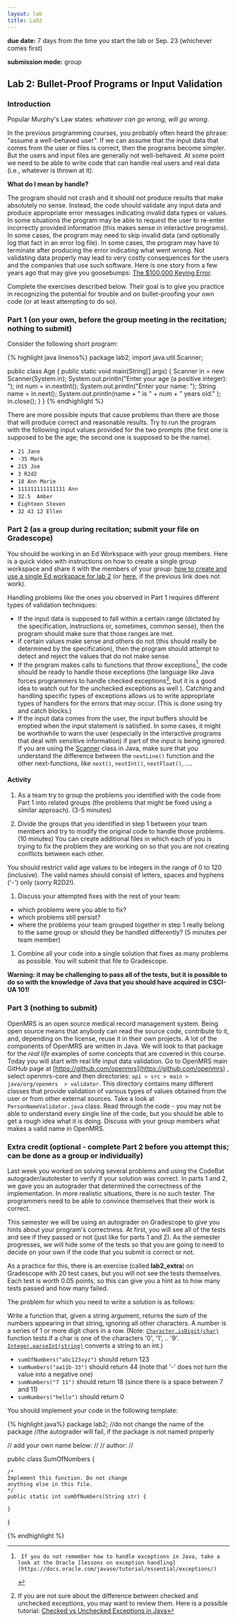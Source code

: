 ```yaml
---
layout: lab
title: Lab2
---
```


<div class="lab-right" markdown="1">

__due date:__ 7 days from the time you start the lab or
Sep. 23 (whichever comes first)

__submission mode:__ group

</div>

<main markdown="1" class="lab">

## Lab 2: Bullet-Proof Programs or Input Validation

### Introduction

Popular Murphy's Law states: _whatever can go wrong, will go wrong_.

In the previous programming courses, you probably often heard the phrase: "assume a well-behaved user".
If we can assume that the input data that comes from the user or files is correct, then the programs become simpler.
But the users and input files are generally not well-behaved. At some point we need to be able  to write code that can handle real users and real data (i.e., whatever is thrown at it).

__What do I mean by handle?__

The program should not crash and it should not produce results that make absolutely no sense. Instead, the code should validate any input data and produce appropriate error messages indicating invalid data types or values.
In some situations the program may be able to request the user to re-enter incorrectly provided information (this makes sense in interactive programs).
In some cases, the program may need to skip invalid data (and optionally log that fact in an error log file).
In some cases, the program may have to terminate after producing the error indicating what went wrong.
Not validating data properly may lead to very costly consequences for the users and the companies that use such software. Here is one story from a few years ago that may give you goosebumps: [The $100,000 Keying Error](http://ieeexplore.ieee.org/document/4488265/).

Complete the exercises  described below.  Their goal is to give you practice
in recognizing the potential for trouble and on bullet-proofing your own code
(or at least attempting to do so).

### Part 1 (on your own, before the group meeting in the recitation; nothing to submit)
Consider the following short program:

{% highlight java linenos%}
package lab2;
import java.util.Scanner;

public class Age {
    public static void main(String[] args) {
        Scanner in = new Scanner(System.in);
        System.out.println("Enter your age (a positive integer): ");
        int num = in.nextInt();
        System.out.println("Enter your name: ");
        String name = in.next();
        System.out.println(name + " is  " + num + " years old." );
        in.close();
    }
}
{% endhighlight %}

There are more possible inputs that cause problems than there are those that will
produce correct and reasonable results.
Try to run the program with the following input values provided for the
two prompts (the first one is supposed to be the age; the second one is supposed to be the name).

- `21 Jane`
- `-35 Mark`
- `215 Joe`
- `3 R2d2`
- `18 Ann Marie`
- `111111111111111 Ann`
- `32.5  Amber`
- `Eighteen Steven`
- `32 43 12 Ellen`



### Part 2 (as a group during recitation; submit your file on Gradescope)

You should be working in an Ed Workspace with your group members.
Here is a quick video with instructions on how to create a single group workspace and share it with the members of your group: [how to create and use a single Ed workspace for lab 2](https://stream.nyu.edu/media/1_dbx055dl) (or [here](https://youtu.be/Bam-JvlIt5I), if the previous link does not work).

Handling problems like the ones you observed in Part 1 requires different types of validation techniques:

*   If the input data is supposed to fall within a certain range (dictated by the specification, instructions or, sometimes, common sense), then the program should make sure that those ranges are met.
*   If certain values make sense and others do not (this should really be determined by the specification), then the program should attempt to detect and reject the values that do not make sense.
*   If the program makes calls to functions that throw exceptions[^1], the code should be ready to handle those exceptions (the language like Java forces programmers to handle checked exceptions[^2], but it is a good idea to watch out for the unchecked exceptions as well ). Catching and handling specific types of exceptions allows us to write appropriate types of handlers for the errors that may occur. (This is done using try and catch blocks.)
*   If the input data comes from the user, the input buffers should be emptied when the input statement is satisfied. In some cases, it might be worthwhile to warn the user (especially in the interactive programs that deal with sensitive information) if part of the input is being ignored. If you are using the [Scanner](https://docs.oracle.com/javase/10/docs/api/java/util/Scanner.html) class in Java, make sure that you understand the difference between the `nextLine()` function and the other next-functions, like `next()`, `nextInt()`, `nextFloat()`, ....

#### Activity

1. As a team try to group the problems you identified with the code from Part 1 into related groups (the problems that might be fixed using a similar approach). (3-5 minutes)

1. Divide the groups that you identified in step 1 between your team members and try to modify the original code to handle those problems. (10 minutes) You can create additional files in which each of you is trying
to fix the problem they are working on so that you are not creating conflicts between each other.

  You should restrict valid age values to be integers in the range of 0 to 120 (inclusive). The valid names should consist of letters, spaces and hyphens ('-') only (sorry R2D2!).

1. Discuss your attempted fixes with the rest of your team:
  - which problems were you able to fix?
  - which problems still persist?
  - where the problems your team grouped together in step 1 really belong to the same group or should they be handled differently?
  (5 minutes per team member)

1. Combine all your code into a single solution that fixes as many problems as possible. You will submit that file to  Gradescope.


**Warning: it may be challenging to pass all of the tests, but it is possible to do so with the knowledge of Java that you should have acquired in CSCI-UA 101!**



### Part 3 (nothing to submit)

OpenMRS is an open source medical record management system. Being open source means that anybody can read the source code, contribute to it, and, depending on the license, reuse it in their own projects. A lot of the components of OpenMRS are written in Java. We will look to that package for the _real life_ examples of some concepts that are covered in this course. Today you will start with real life input data validation. Go to OpenMRS main GitHub page at [https://github.com/openmrs](https://github.com/openmrs) , select openmrs-core and then directories: `api > src > main > java/org/openmrs  > validator`. This directory contains many different classes that provide validation of various types of values obtained from the user or from other external sources. Take a look at `PersonNameValidator.java` class. Read through the code - you may not be able to understand every single line of the code, but you should be able to get a rough idea what it is doing. Discuss with your group members what makes a valid name in OpenMRS.


### Extra credit (optional - complete Part 2 before you attempt this; can be done as a group or individually)

Last week you worked on solving several problems and using the CodeBat autograder/autotester to verify if your solution was correct. In parts 1 and 2, we gave you an autograder that determined the correctness of the implementation. In more realistic situations, there is no such tester. The programmers need to be able to convince themselves that their work is correct.

This semester we will be using an autograder on Gradescope to give you hints about your program's correctness. At first, you will see all of the tests and see if they passed or not (just like for parts 1 and 2). As the semester progresses, we will hide some of the tests so that you are going to need to decide on your own if the code that you submit is correct or not.

As a practice for this, there is an exercise (called **lab2_extra**) on Gradescope with 20 test cases, but you will not see the tests themselves. Each test is worth 0.05 points, so this can give you a hint as to how many tests passed and how many failed.

The problem for which you need to write a solution is as follows:

Write a function that, given a string argument, returns the sum of the numbers appearing in that string, ignoring all other characters. A number is a series of 1 or more digit chars in a row. (Note: [`Character.isDigit(char)`](https://docs.oracle.com/javase/10/docs/api/java/lang/Character.html#isDigit(char)) function tests if a char is one of the characters '0', '1', .. '9'. [`Integer.parseInt(string)`](https://docs.oracle.com/javase/10/docs/api/java/lang/Integer.html#parseInt(java.lang.String)) converts a string to an int.)

*   `sumOfNumbers("abc123xyz")` should return 123
*   `sumNumbers("aa11b-33")` should return 44 (note that '-' does not turn the value into a negative one)
*   `sumNumbers("7 11")` should return 18 (since there is a space between 7 and 11)
*   `sumNumbers("hello")` should return 0

You should implement your code in the following template:


{% highlight java%}
package lab2;
//do not change the name of the package
//the autograder will fail, if the package is not named properly

// add your own name below:
//
// author:
//


public class SumOfNumbers {

    /*
    Implement this function. Do not change
    anything else in this file.
    */
    public static int sumOfNumbers(String str) {

    }
}

{% endhighlight %}



[^1]:     If you do not remember how to handle exceptions in Java, take a look at the Oracle [lessons on exception handling](https://docs.oracle.com/javase/tutorial/essential/exceptions/)

[^2]:
     If you are not sure about the difference between checked and unchecked exceptions, you may want to review them. Here is a possible tutorial:  [Checked vs Unchecked Exceptions in Java](https://www.geeksforgeeks.org/checked-vs-unchecked-exceptions-in-java/)

</main>
